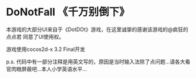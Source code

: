 DoNotFall 《千万别倒下》
=========

本游戏的大部分UI来自于《DotDOt》游戏，在这里诚挚的感谢该游戏的@疯狂的点点君 同意了UI使用权。

游戏使用cocos2d-x 3.2 Final开发

p.s. 代码中有一部分注释是用英文写的，原因是当时输入法除了点问题...请各大看官肉眼屏蔽吧...本人小学英语水平...
